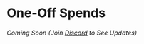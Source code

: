 # One-Off Spends

_Coming Soon (Join_ [_Discord_](https://discord.com/invite/hemixyz) _to See Updates)_

